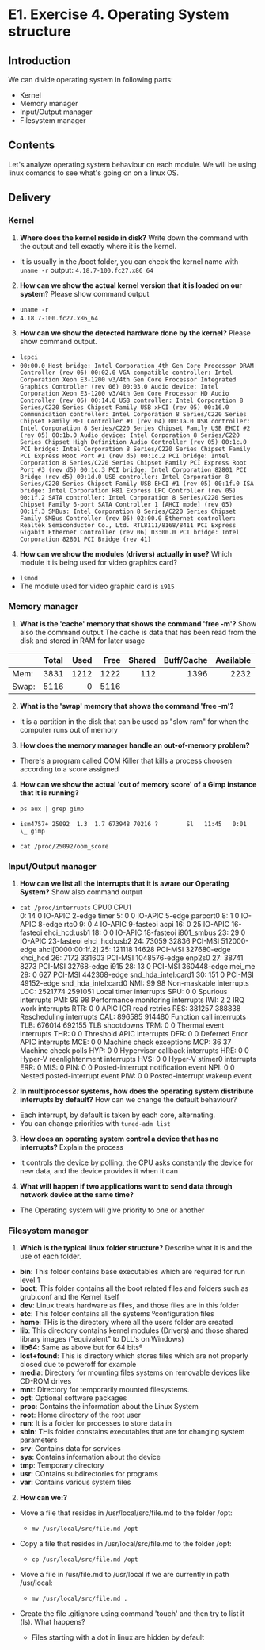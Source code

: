 # E1. Exercise 4. Operating System structure

## Introduction

We can divide operating system in following parts:
- Kernel
- Memory manager
- Input/Output manager
- Filesystem manager

## Contents

Let's analyze operating system behaviour on each module. We will be using linux comands to see what's going on on a linux OS.

## Delivery

### Kernel

1. **Where does the kernel reside in disk?** Write down the command with the output and tell exactly where it is the kernel.

- It is usually in the /boot folder, you can check the kernel name with `uname -r`
output: `4.18.7-100.fc27.x86_64`

2. **How can we show the actual kernel version that it is loaded on our system**? Please show command output
- `uname -r`
- `4.18.7-100.fc27.x86_64`

3. **How can we show the detected hardware done by the kernel?** Please show command output.
-  `lspci`
-  `00:00.0 Host bridge: Intel Corporation 4th Gen Core Processor DRAM Controller (rev 06)
00:02.0 VGA compatible controller: Intel Corporation Xeon E3-1200 v3/4th Gen Core Processor Integrated Graphics Controller (rev 06)
00:03.0 Audio device: Intel Corporation Xeon E3-1200 v3/4th Gen Core Processor HD Audio Controller (rev 06)
00:14.0 USB controller: Intel Corporation 8 Series/C220 Series Chipset Family USB xHCI (rev 05)
00:16.0 Communication controller: Intel Corporation 8 Series/C220 Series Chipset Family MEI Controller #1 (rev 04)
00:1a.0 USB controller: Intel Corporation 8 Series/C220 Series Chipset Family USB EHCI #2 (rev 05)
00:1b.0 Audio device: Intel Corporation 8 Series/C220 Series Chipset High Definition Audio Controller (rev 05)
00:1c.0 PCI bridge: Intel Corporation 8 Series/C220 Series Chipset Family PCI Express Root Port #1 (rev d5)
00:1c.2 PCI bridge: Intel Corporation 8 Series/C220 Series Chipset Family PCI Express Root Port #3 (rev d5)
00:1c.3 PCI bridge: Intel Corporation 82801 PCI Bridge (rev d5)
00:1d.0 USB controller: Intel Corporation 8 Series/C220 Series Chipset Family USB EHCI #1 (rev 05)
00:1f.0 ISA bridge: Intel Corporation H81 Express LPC Controller (rev 05)
00:1f.2 SATA controller: Intel Corporation 8 Series/C220 Series Chipset Family 6-port SATA Controller 1 [AHCI mode] (rev 05)
00:1f.3 SMBus: Intel Corporation 8 Series/C220 Series Chipset Family SMBus Controller (rev 05)
02:00.0 Ethernet controller: Realtek Semiconductor Co., Ltd. RTL8111/8168/8411 PCI Express Gigabit Ethernet Controller (rev 06)
03:00.0 PCI bridge: Intel Corporation 82801 PCI Bridge (rev 41)
`

4. **How can we show the modules (drivers) actually in use?** Which module it is being used for video graphics card?
- `lsmod`
- The module used for video graphic card is `i915`


### Memory manager

1. **What is the 'cache' memory that shows the command 'free -m'?** Show also the command output
The cache is data that has been read from the disk and stored in RAM for later usage

|     | Total | Used | Free | Shared | Buff/Cache | Available |
| ------------- |:-------------:| -----:| -----:|-----:|-----:|-----:|
| Mem:  | 3831  | 1212 | 1222 | 112 | 1396 | 2232 |
| Swap: | 5116     |   0 | 5116 |  |  |  |

2. **What is the 'swap' memory that shows the command 'free -m'?**
- It is a partition in the disk that can be used as "slow ram" for when the computer runs out of memory 


3. **How does the memory manager handle an out-of-memory problem?**
- There's a program called OOM Killer that kills a process choosen according to a score assigned

4. **How can we show the actual 'out of memory score' of a Gimp instance that it is running?**
- `ps aux | grep gimp `

- ` ism4757+ 25092  1.3  1.7 673948 70216 ?        Sl   11:45   0:01  \_ gimp `
- `cat /proc/25092/oom_score`


### Input/Output manager

1. **How can we list all the interrupts that it is aware our Operating System?** Show also command output
-  `cat /proc/interrupts`
          CPU0       CPU1       
  0:         14          0   IO-APIC   2-edge      timer
  5:          0          0   IO-APIC   5-edge      parport0
  8:          1          0   IO-APIC   8-edge      rtc0
  9:          0          4   IO-APIC   9-fasteoi   acpi
 16:          0         25   IO-APIC  16-fasteoi   ehci_hcd:usb1
 18:          0          0   IO-APIC  18-fasteoi   i801_smbus
 23:         29          0   IO-APIC  23-fasteoi   ehci_hcd:usb2
 24:      73059      32836   PCI-MSI 512000-edge      ahci[0000:00:1f.2]
 25:     121118      14628   PCI-MSI 327680-edge      xhci_hcd
 26:       7172     331603   PCI-MSI 1048576-edge      enp2s0
 27:      38741       8273   PCI-MSI 32768-edge      i915
 28:         13          0   PCI-MSI 360448-edge      mei_me
 29:          0        627   PCI-MSI 442368-edge      snd_hda_intel:card1
 30:        151          0   PCI-MSI 49152-edge      snd_hda_intel:card0
NMI:         99         98   Non-maskable interrupts
LOC:    2521774    2591051   Local timer interrupts
SPU:          0          0   Spurious interrupts
PMI:         99         98   Performance monitoring interrupts
IWI:          2          2   IRQ work interrupts
RTR:          0          0   APIC ICR read retries
RES:     381257     388838   Rescheduling interrupts
CAL:     896585     914480   Function call interrupts
TLB:     676014     692155   TLB shootdowns
TRM:          0          0   Thermal event interrupts
THR:          0          0   Threshold APIC interrupts
DFR:          0          0   Deferred Error APIC interrupts
MCE:          0          0   Machine check exceptions
MCP:         36         37   Machine check polls
HYP:          0          0   Hypervisor callback interrupts
HRE:          0          0   Hyper-V reenlightenment interrupts
HVS:          0          0   Hyper-V stimer0 interrupts
ERR:          0
MIS:          0
PIN:          0          0   Posted-interrupt notification event
NPI:          0          0   Nested posted-interrupt event
PIW:          0          0   Posted-interrupt wakeup event


2. **In multiprocessor systems, how does the operating system distribute interrupts by default?** How can we change the default behaviour?
- Each interrupt, by default is taken by each core, alternating.
- You can change priorities with `tuned-adm list`

3. **How does an operating system control a device that has no interrupts?** Explain the process 
- It controls the device by polling, the CPU asks constantly the device for new data, and the device provides it when it can


4. **What will happen if two applications want to send data through network device at the same time?**

- The Operating system will give priority to one or another

### Filesystem manager

1. **Which is the typical linux folder structure?** Describe what it is and the use of each folder.
- **bin**:  This folder contains base executables which are required for run level 1 
- **boot**:   This folder contains all the boot related files and folders such as grub.conf and the Kernel itself
- **dev**:  Linux treats hardware as files, and those files are in this folder
- **etc**:  This folder contains all the systems ºconfiguration files
- **home**: THis is the directory where all the users folder are created
- **lib**:  This directory contains kernel modules (Drivers) and those shared library images ("equivalent" to DLL's on Windows)
- **lib64**: Same as above but for 64 bitsº
- **lost+found**: This is  directory which stores files which are not properly closed due to poweroff for example
- **media**: Directory for mounting files systems on removable devices like CD-ROM drives
- **mnt**: Directory for temporarily mounted filesystems.
- **opt**: Optional software packages
- **proc**: Contains the information about the Linux System
- **root**: Home directory of the root user
- **run**: It is a folder for processes to store data in
- **sbin**: THis folder constains executables that are for changing system parameters
- **srv**: Contains data for services
- **sys**: Contains information about the device
- **tmp**: Temporary directory 
- **usr**: COntains subdirectories for programs
- **var**: Contains various system files

2. **How can we:?**
- Move a file that resides in /usr/local/src/file.md to the folder /opt:
    - `mv /usr/local/src/file.md /opt`

- Copy a file that resides in /usr/local/src/file.md to the folder /opt:
    - `cp /usr/local/src/file.md /opt`

- Move a file in /usr/file.md to /usr/local if we are currently in path /usr/local:
    - `mv /usr/local/src/file.md .`
- Create the file .gitignore using command 'touch' and then try to list it (ls). What happens?
    - Files starting with a dot in linux are hidden by default
